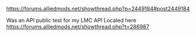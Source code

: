 https://forums.alliedmods.net/showthread.php?p=2449184#post2449184

Was an API public test for my LMC API Localed here https://forums.alliedmods.net/showthread.php?t=286987